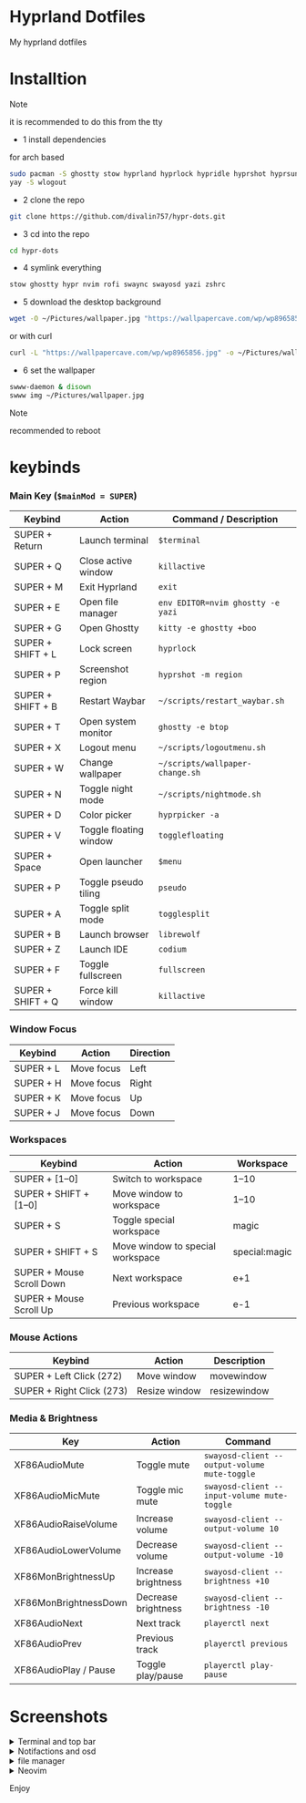 # Hyprland Dotfiles

My hyprland dotfiles

# Installtion 
> [!NOTE]
it is recommended to do this from the tty 

* 1 install dependencies

for arch based

```bash
sudo pacman -S ghostty stow hyprland hyprlock hypridle hyprshot hyprsunset rofi yazi swaync swayosd waybar zsh neovim swww starship fastfetch bottom
yay -S wlogout
```


* 2 clone the repo 
```bash
git clone https://github.com/divalin757/hypr-dots.git
```

* 3 cd into the repo
```bash
cd hypr-dots
```

* 4 symlink everything 
```bash
stow ghostty hypr nvim rofi swaync swayosd yazi zshrc
```

* 5 download the desktop background 
```bash
wget -O ~/Pictures/wallpaper.jpg "https://wallpapercave.com/wp/wp8965856.jpg"
```

or with curl 
```bash
curl -L "https://wallpapercave.com/wp/wp8965856.jpg" -o ~/Pictures/wallpaper.jpg
```

* 6 set the wallpaper 
```bash
swww-daemon & disown
swww img ~/Pictures/wallpaper.jpg
```

> [!NOTE]
> recommended to reboot

# keybinds

### Main Key (`$mainMod = SUPER`)
| Keybind | Action | Command / Description |
|---------|--------|---------------------|
| SUPER + Return | Launch terminal | `$terminal` |
| SUPER + Q | Close active window | `killactive` |
| SUPER + M | Exit Hyprland | `exit` |
| SUPER + E | Open file manager | `env EDITOR=nvim ghostty -e yazi` |
| SUPER + G | Open Ghostty | `kitty -e ghostty +boo` |
| SUPER + SHIFT + L | Lock screen | `hyprlock` |
| SUPER + P | Screenshot region | `hyprshot -m region` |
| SUPER + SHIFT + B | Restart Waybar | `~/scripts/restart_waybar.sh` |
| SUPER + T | Open system monitor | `ghostty -e btop` |
| SUPER + X | Logout menu | `~/scripts/logoutmenu.sh` |
| SUPER + W | Change wallpaper | `~/scripts/wallpaper-change.sh` |
| SUPER + N | Toggle night mode | `~/scripts/nightmode.sh` |
| SUPER + D | Color picker | `hyprpicker -a` |
| SUPER + V | Toggle floating window | `togglefloating` |
| SUPER + Space | Open launcher | `$menu` |
| SUPER + P | Toggle pseudo tiling | `pseudo` |
| SUPER + A | Toggle split mode | `togglesplit` |
| SUPER + B | Launch browser | `librewolf` |
| SUPER + Z | Launch IDE | `codium` |
| SUPER + F | Toggle fullscreen | `fullscreen` |
| SUPER + SHIFT + Q | Force kill window | `killactive` |

### Window Focus
| Keybind | Action | Direction |
|---------|--------|-----------|
| SUPER + L | Move focus | Left |
| SUPER + H | Move focus | Right |
| SUPER + K | Move focus | Up |
| SUPER + J | Move focus | Down |

### Workspaces
| Keybind | Action | Workspace |
|---------|--------|-----------|
| SUPER + [1–0] | Switch to workspace | 1–10 |
| SUPER + SHIFT + [1–0] | Move window to workspace | 1–10 |
| SUPER + S | Toggle special workspace | magic |
| SUPER + SHIFT + S | Move window to special workspace | special:magic |
| SUPER + Mouse Scroll Down | Next workspace | e+1 |
| SUPER + Mouse Scroll Up | Previous workspace | e-1 |

### Mouse Actions
| Keybind | Action | Description |
|---------|--------|-------------|
| SUPER + Left Click (272) | Move window | movewindow |
| SUPER + Right Click (273) | Resize window | resizewindow |

### Media & Brightness
| Key | Action | Command |
|-----|--------|---------|
| XF86AudioMute | Toggle mute | `swayosd-client --output-volume mute-toggle` |
| XF86AudioMicMute | Toggle mic mute | `swayosd-client --input-volume mute-toggle` |
| XF86AudioRaiseVolume | Increase volume | `swayosd-client --output-volume 10` |
| XF86AudioLowerVolume | Decrease volume | `swayosd-client --output-volume -10` |
| XF86MonBrightnessUp | Increase brightness | `swayosd-client --brightness +10` |
| XF86MonBrightnessDown | Decrease brightness | `swayosd-client --brightness -10` |
| XF86AudioNext | Next track | `playerctl next` |
| XF86AudioPrev | Previous track | `playerctl previous` |
| XF86AudioPlay / Pause | Toggle play/pause | `playerctl play-pause` |

# Screenshots

<details>
  <summary>Terminal and top bar</summary>
  <img src="imgs/Screenshot%20from%202025-09-23%2020-58-24.png" alt="Screenshot 1" width="600"/>
</details>

<details>
  <summary>Notifactions and osd</summary>
  <img src="imgs/Screenshot%20from%202025-09-23%2020-58-28.png" alt="Screenshot 2" width="700"/>
</details>

<details>
  <summary>file manager</summary>
  <img src="imgs/Screenshot%20from%202025-09-23%2020-58-28.png" alt="Screenshot 2" width="700"/>
</details>

<details>
  <summary>Neovim</summary>
  <img src="imgs/Screenshot%20from%202025-09-23%2020-58-28.png" alt="Screenshot 2" width="700"/>
</details>

Enjoy
